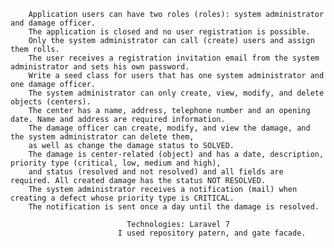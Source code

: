         Application users can have two roles (roles): system administrator and damage officer.
        The application is closed and no user registration is possible. 
        Only the system administrator can call (create) users and assign them rolls.
        The user receives a registration invitation email from the system administrator and sets his own password.
        Write a seed class for users that has one system administrator and one damage officer.
        The system administrator can only create, view, modify, and delete objects (centers).
        The center has a name, address, telephone number and an opening date. Name and address are required information.
        The damage officer can create, modify, and view the damage, and the system administrator can delete them,
        as well as change the damage status to SOLVED.
        The damage is center-related (object) and has a date, description, priority type (critical, low, medium and high),
        and status (resolved and not resolved) and all fields are required. All created damage has the status NOT RESOLVED.
        The system administrator receives a notification (mail) when creating a defect whose priority type is CRITICAL. 
        The notification is sent once a day until the damage is resolved.
                    
                              Technologies: Laravel 7
                            I used repository patern, and gate facade.
    
    
    
 
